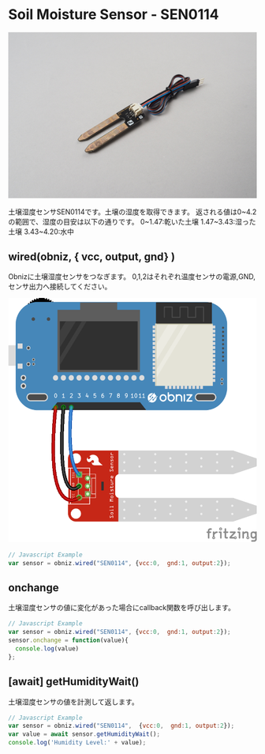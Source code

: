 # Soil Moisture Sensor - SEN0114

![](./image.jpg)

土壌湿度センサSEN0114です。土壌の湿度を取得できます。
返される値は0~4.2の範囲で、湿度の目安は以下の通りです。
0~1.47:乾いた土壌
1.47~3.43:湿った土壌
3.43~4.20:水中


## wired(obniz, { vcc, output, gnd} )
Obnizに土壌湿度センサをつなぎます。
0,1,2はそれぞれ温度センサの電源,GND,センサ出力へ接続してください。


![](./wired.png)

```javascript
// Javascript Example
var sensor = obniz.wired("SEN0114", {vcc:0,  gnd:1, output:2});
```

## onchange
土壌湿度センサの値に変化があった場合にcallback関数を呼び出します。

```javascript
// Javascript Example
var sensor = obniz.wired("SEN0114", {vcc:0,  gnd:1, output:2});
sensor.onchange = function(value){
  console.log(value)
};
```
## [await] getHumidityWait()
土壌湿度センサの値を計測して返します。

```javascript
// Javascript Example
var sensor = obniz.wired("SEN0114",  {vcc:0,  gnd:1, output:2});
var value = await sensor.getHumidityWait();
console.log('Humidity Level:' + value);
```

